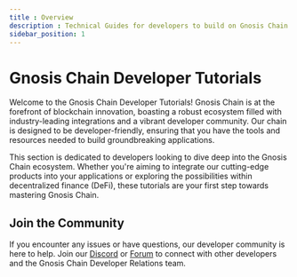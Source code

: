 ```yaml
---
title : Overview
description : Technical Guides for developers to build on Gnosis Chain
sidebar_position: 1
---
```


# Gnosis Chain Developer Tutorials

Welcome to the Gnosis Chain Developer Tutorials! Gnosis Chain is at the forefront of blockchain innovation, boasting a robust ecosystem filled with industry-leading integrations and a vibrant developer community. Our chain is designed to be developer-friendly, ensuring that you have the tools and resources needed to build groundbreaking applications.


This section is dedicated to developers looking to dive deep into the Gnosis Chain ecosystem. Whether you're aiming to integrate our cutting-edge products into your applications or exploring the possibilities within decentralized finance (DeFi), these tutorials are your first step towards mastering Gnosis Chain.



## Join the Community

If you encounter any issues or have questions, our developer community is here to help. Join our [Discord](https://discord.gg/gnosis) or [Forum](https://forum.gnosis.io/) to connect with other developers and the Gnosis Chain Developer Relations team.